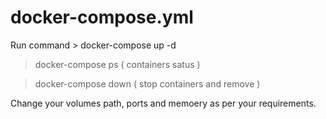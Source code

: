 # docker-compose.yml
Run command > docker-compose up -d
> docker-compose ps ( containers satus )

> docker-compose down ( stop containers and remove )

Change your volumes path, ports and memoery as per your requirements.
